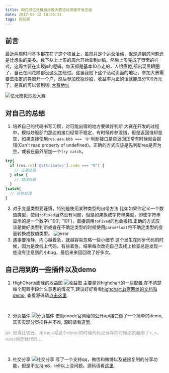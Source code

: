 ```yaml
---
title: 同花顺亿元模拟炒股大赛活动页面开发总结
date: 2017-08-12 10:25:11
tags: 同花顺
---
```


## 前言

最近两周时间基本都花在了这个项目上，虽然只是个运营活动，但是遇到的问题还是比想象的要多。数下从上上周的周六开始拿到ui稿，然后上周完成了页面的样式，这周主要在实现js的逻辑。每天都是基本10点走的，人很疲倦,都出现黑眼圈了，自己在同花顺都没这么加班过。这里我贴下这个活动页面的地址，参加大赛需要去指定的券商开一个户，然后参加模拟炒股，收益率为正的话就能瓜分100万元了，是真的可以领到钱! [大赛地址](https://ozone.10jqka.com.cn/tg_templates/doubleone/2017/kh/yiyuan_mncg/pc/apply.html)

![亿元模拟炒股大赛](https://fs.andylistudio.com/blog/images/post01/post01.png/default)
## 对自己的总结
1. 培养自己的代码书写习惯，对可能出错的地方要做好判断
大赛在开发的过程中，模拟炒股部门那边的接口经常不稳定，有时候传参没错，但是返回值却是空，如果直接使用`res.aaa.bbb === '0'`判断接口是否返回正常有时候就会报错(Can't read property of undefined)。正确的方式应该是先判断res是否为空，或者在最外层加一个`try catch`。
```javascript
try{
  if (res.ret['@attributes'].code === "0") {
    // 正确处理
  } else {
    // 错误处理
  }
}catch{
  // 异常处理
}

```
2. 对于变量类型要谨慎，特别是使用某种类型的自带方法
比如如果你定义一个数值类型，使用`toFixed`当然没有问题，但是如果换成字符串类型，即使字符串显示的是一个数字('100', '101')，直接调用`toFixed`的也会报错.正确的方式应该是做好类型判断或者在不确定类型的时候使用`parseFloat`将不确定类型的变量转换成数值类型。
![error](https://fs.andylistudio.com/blog/images/post01/post02.png/default)
3. 遇事要冷静，内心越着急，就越容易忽略一些小细节
这个发生在同步代码的时候，因为是改线上代码，有些着急。结果每次改完自己去线上检查总是发现一些没有注意到的小bug，最后来来回回改了好多次。

## 自己用到的一些插件以及demo
1. HighCharts画我的收益图
![收益图](https://fs.andylistudio.com/blog/post02/chart.png/default)
主要是对highchart的一些配置,在不清楚每个配置字段什么意思的情况下,建议好好看看[highchart.js官网给的文档和demo](https://api.hcharts.cn/highcharts), 查看源码请[点击这里](http://runjs.cn/code/asgugst0).
<br>

2. 分页插件
![分页插件](https://fs.andylistudio.com/blog/post02/pagenation.png/default)
借助cnode官网给的公开api接口做了一个简单的demo, 其实实现分页插件并不难, 源码请看[这里](http://runjs.cn/code/lrmsauvq).
<p style="color: #999;margin-top: 10px;text-indent: 0">ps:&nbsp;做得比较丑，用runjs写这个demo的时候代码没保存的时候浏览器崩了>_<，runjs你还我代码....</p>
<br>

3. 社交分享
![社交分享](https://fs.andylistudio.com/blog/post02/share.png/default)
写了一个支持qq，微信和微博以及链接复制的分享功能，但是不支持ie8，ie9以上没问题。源码请看[这里](http://runjs.cn/code/8cz7q0nj).
